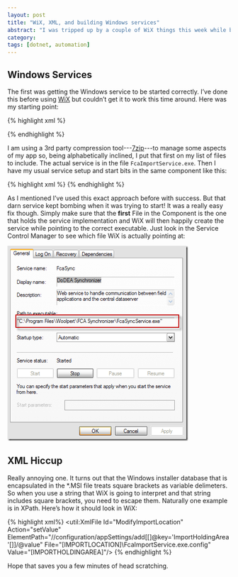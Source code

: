 ```yaml
---
layout: post
title: "WiX, XML, and building Windows services"
abstract: "I was tripped up by a couple of WiX things this week while building an installation package for a Windows services project."
category: 
tags: [dotnet, automation]
---
```

## Windows Services

The first was getting the Windows service to be started correctly. I’ve done this before using [WiX](http://wix.sourceforge.net/) but couldn’t get it to work this time around. Here was my starting point:

{% highlight xml %}
<Directory Id="IMPORTLOCATION" Name="FCA Importer">
<!-- Windows Service that actually imports data from uploaded files to the server db -->
<Component Id="ImportWindowsService" Guid="{87477BBB-E01D-4aa6-8E57-0262F17B40CA}">
  <CreateFolder/>
    <File Id="_7za.exe1" Source="$(var.DoDEA.Sync.ImportService.TargetDir)\7za.exe" />
    <File Id="DoDEA.FCA.Services.dll1" Source="$(var.DoDEA.Sync.ImportService.TargetDir)\DoDEA.FCA.Services.dll" />
    <File Id="DoDEA.Sync.Client.dll1" Source="$(var.DoDEA.Sync.ImportService.TargetDir)\DoDEA.Sync.Client.dll" />
    <File Id="FcaImportService.exe" Source="$(var.DoDEA.Sync.ImportService.TargetPath)" />
</Component>
{% endhighlight %}

I am using a 3rd party compression tool---[7zip](http://www.7-zip.org/)---to manage some aspects of my app so, being alphabetically inclined, I put that first on my list of files to include. The actual service is in the file `FcaImportService.exe`. Then I have my usual service setup and start bits in the same component like this:

{% highlight xml %}
<ServiceInstall Id="ImporterService"
  Name="FcaImport"
  Account="[SERVICEACCOUNT]"
  Password="[SERVICEPASSWORD]"
  DisplayName="DoDEA Importer"
  Type="ownProcess"
  ErrorControl="normal"
  Description="Windows service to reconcile uploaded field edits with the central application database"
  Start="auto"
  Interactive="no"/>
<ServiceControl Id="StopImport" Name="FcaImport" Remove="both" Stop="both"/>
{% endhighlight %}

As I mentioned I’ve used this exact approach before with success. But that darn service kept bombing when it was trying to start! It was a really easy fix though. Simply make sure that the **first** File in the Component is the one that holds the service implementation and WiX will then happily create the service while pointing to the correct executable. Just look in the Service Control Manager to see which file WiX is actually pointing at:

![wix](/images/wix-square-brackets.png)

## XML Hiccup

Really annoying one. It turns out that the Windows installer database that is encapsulated in the *.MSI file treats square brackets as variable delimeters. So when you use a string that WiX is going to interpret and that string includes square brackets, you need to escape them. Naturally one example is in XPath. Here’s how it should look in WiX:

{% highlight xml%}
<Component Id="ImportDirectory" Guid="{382E974D-69C6-4dc5-B2DD-FC8C8F5D5688}">
  <CreateFolder/>
    <!-- Note the goofy escaping of square brackets in the XPath -->
    <util:XmlFile Id="ModifyImportLocation"
      Action="setValue"
      ElementPath="//configuration/appSettings/add[\[]@key='ImportHoldingArea'[\]]/@value"
      File="[IMPORTLOCATION]\FcaImportService.exe.config"
      Value="[IMPORTHOLDINGAREA]"/>
</Component>
{% endhighlight %}

Hope that saves you a few minutes of head scratching.